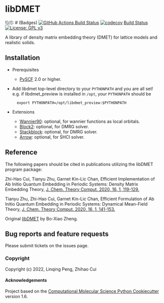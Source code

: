 libDMET
===============================================
![//]: # (Badges)
[![GitHub Actions Build Status](https://github.com/REPLACE_WITH_OWNER_ACCOUNT/libdmet/workflows/CI/badge.svg)](https://github.com/REPLACE_WITH_OWNER_ACCOUNT/libdmet/actions?query=workflow%3ACI)
[![codecov](https://codecov.io/gh/REPLACE_WITH_OWNER_ACCOUNT/libDMET/branch/master/graph/badge.svg)](https://codecov.io/gh/REPLACE_WITH_OWNER_ACCOUNT/libDMET/branch/master)
[Build Status](https://github.com/zhcui/libdmet_solid/workflows/CI/badge.svg)
[![License: GPL v3](https://img.shields.io/badge/License-GPLv3-blue.svg)](https://www.gnu.org/licenses/gpl-3.0)

A library of density matrix embedding theory (DMET) for lattice models and realistic solids.

Installation
------------

* Prerequisites
    - [PySCF](https://github.com/pyscf/pyscf) 2.0 or higher.

* Add libdmet top-level directory to your `PYTHONPATH` and you are all set!
  e.g. if libdmet_preview is installed in `/opt`, your `PYTHONPATH` should be

        export PYTHONPATH=/opt/libdmet_preview:$PYTHONPATH
	
* Extensions
    - [Wannier90](https://github.com/wannier-developers/wannier90): optional, for wannier functions as local orbitals.
	- [Block2](https://github.com/block-hczhai/block2-preview.git): optional, for DMRG solver.
	- [Stackblock](https://github.com/sanshar/StackBlock): optional, for DMRG solver.
	- [Arrow](https://github.com/QMC-Cornell/shci/tree/master): optional, for SHCI solver.

Reference
------------

The following papers should be cited in publications utilizing the libDMET program package:

Zhi-Hao Cui, Tianyu Zhu, Garnet Kin-Lic Chan, Efficient Implementation of Ab Initio Quantum Embedding in Periodic Systems: 
Density Matrix Embedding Theory, [J. Chem. Theory Comput. 2020, 16, 1, 119-129.](https://pubs.acs.org/doi/10.1021/acs.jctc.9b00933)

Tianyu Zhu, Zhi-Hao Cui, Garnet Kin-Lic Chan, Efficient Formulation of Ab Initio Quantum Embedding in Periodic Systems: 
Dynamical Mean-Field Theory, [J. Chem. Theory Comput. 2020, 16, 1, 141-153.](https://pubs.acs.org/doi/abs/10.1021/acs.jctc.9b00934)

Original [libDMET](https://bitbucket.org/zhengbx/libdmet) by Bo-Xiao Zheng.

Bug reports and feature requests
--------------------------------
Please submit tickets on the issues page.

### Copyright

Copyright (c) 2022, Linqing Peng, Zhihao Cui


#### Acknowledgements
 
Project based on the 
[Computational Molecular Science Python Cookiecutter](https://github.com/molssi/cookiecutter-cms) version 1.6.
